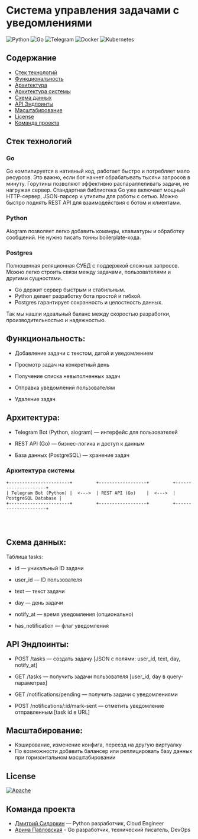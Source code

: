 # Система управления задачами с уведомлениями
![Python](https://img.shields.io/badge/python-3670A0?style=for-the-badge&logo=python&logoColor=ffdd54)
![Go](https://img.shields.io/badge/go-%2300ADD8.svg?style=for-the-badge&logo=go&logoColor=white)
![Telegram](https://img.shields.io/badge/Telegram-2CA5E0?style=for-the-badge&logo=telegram&logoColor=white)
![Docker](https://img.shields.io/badge/docker-%230db7ed.svg?style=for-the-badge&logo=docker&logoColor=white)
![Kubernetes](https://img.shields.io/badge/kubernetes-%23326ce5.svg?style=for-the-badge&logo=kubernetes&logoColor=white)

## Содержание
- [Стек технологий](#стек-технологий)
- [Функциональность](#функциональность)
- [Архитектура](#архитектура)
- [Архитектура системы](#архитектура-системы)
- [Схема данных](#схема-данных)
- [API Эндпоинты](#api-эндпоинты)
- [Масштабирование](#масштабирование)
- [License](#license)
- [Команда проекта](#команда-проекта)

## Стек технологий

### Go
Go компилируется в нативный код, работает быстро и потребляет мало ресурсов. Это важно, если бот начнет обрабатывать тысячи запросов в минуту. Горутины позволяют эффективно распараллеливать задачи, не нагружая сервер.
Стандартная библиотека Go уже включает мощный HTTP-сервер, JSON-парсер и утилиты для работы с сетью. Можно быстро поднять REST API для взаимодействия с ботом и клиентами.

### Python
Aiogram позволяет легко добавить команды, клавиатуры и обработку сообщений. Не нужно писать тонны boilerplate-кода.

### Postgres
Полноценная реляционная СУБД с поддержкой сложных запросов. 
Можно легко строить связи между задачами, пользователями и другими сущностями.


- Go держит сервер быстрым и стабильным.
- Python делает разработку бота простой и гибкой.
- Postgres гарантирует сохранность и целостность данных.

Так мы нашли идеальный баланс между скоростью разработки, производительностью и надежностью.

## Функциональность:

- Добавление задачи с текстом, датой и уведомлением

- Просмотр задач на конкретный день

- Получение списка невыполненных задач

- Отправка уведомлений пользователям

- Удаление задач

## Архитектура:

- Telegram Bot (Python, aiogram) — интерфейс для пользователей

- REST API (Go) — бизнес-логика и доступ к данным

- База данных (PostgreSQL) — хранение задач

### Архитектура системы

```plaintext
+-----------------------+         +------------------+         +---------------------+
| Telegram Bot (Python) |  <--->  | REST API (Go)    |  <--->  | PostgreSQL Database |
+-----------------------+         +------------------+         +---------------------+
                                                               
                                                                 
       
```

## Схема данных:

 Таблица tasks:

- id — уникальный ID задачи

- user_id — ID пользователя

- text — текст задачи

- day — день задачи

- notify_at — время уведомления (опционально)

- has_notification — флаг уведомления


## API Эндпоинты:

- POST /tasks — создать задачу [JSON с полями: user_id, text, day, notify_at]

- GET /tasks — получить задачи пользователя [user_id, day в query-параметрах]

- GET /notifications/pending — получить задачи с уведомлениями

- POST /notifications/:id/mark-sent — отметить уведомление отправленным [task id в URL]


## Масштабирование:

- Кэширование, изменение конфига, переезд на другую виртуалку
- По возможности добавить балансер или реплицировать базу данных при горизонтальном масштабировании

## License

[![Apache](https://img.shields.io/badge/apache-%23D42029.svg?style=for-the-badge&logo=apache&logoColor=white)](./LICENSE)

## Команда проекта

- [Дмитрий Сидоркин](https://t.me/sid00r) — Python разработчик, Cloud Engineer
- [Арина Павловская](https://t.me/yungeiren) - Go разработчик, технический писатель, DevOps
